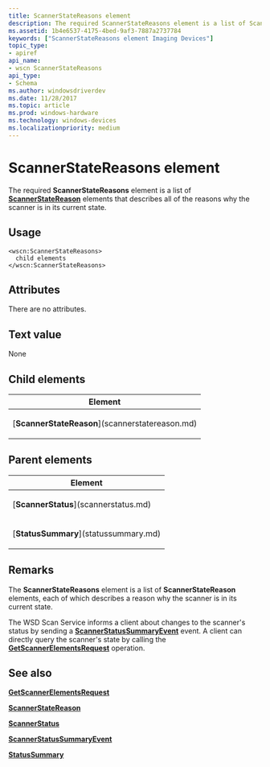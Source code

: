```yaml
---
title: ScannerStateReasons element
description: The required ScannerStateReasons element is a list of ScannerStateReason elements that describes all of the reasons why the scanner is in its current state.
ms.assetid: 1b4e6537-4175-4bed-9af3-7887a2737784
keywords: ["ScannerStateReasons element Imaging Devices"]
topic_type:
- apiref
api_name:
- wscn ScannerStateReasons
api_type:
- Schema
ms.author: windowsdriverdev
ms.date: 11/28/2017
ms.topic: article
ms.prod: windows-hardware
ms.technology: windows-devices
ms.localizationpriority: medium
---
```


# ScannerStateReasons element


The required **ScannerStateReasons** element is a list of [**ScannerStateReason**](scannerstatereason.md) elements that describes all of the reasons why the scanner is in its current state.

Usage
-----

``` syntax
<wscn:ScannerStateReasons>
  child elements
</wscn:ScannerStateReasons>
```

Attributes
----------

There are no attributes.

Text value
----------

None

## Child elements


<table>
<colgroup>
<col width="100%" />
</colgroup>
<thead>
<tr class="header">
<th>Element</th>
</tr>
</thead>
<tbody>
<tr class="odd">
<td><p>[<strong>ScannerStateReason</strong>](scannerstatereason.md)</p></td>
</tr>
</tbody>
</table>

## Parent elements


<table>
<colgroup>
<col width="100%" />
</colgroup>
<thead>
<tr class="header">
<th>Element</th>
</tr>
</thead>
<tbody>
<tr class="odd">
<td><p>[<strong>ScannerStatus</strong>](scannerstatus.md)</p></td>
</tr>
<tr class="even">
<td><p>[<strong>StatusSummary</strong>](statussummary.md)</p></td>
</tr>
</tbody>
</table>

Remarks
-------

The **ScannerStateReasons** element is a list of **ScannerStateReason** elements, each of which describes a reason why the scanner is in its current state.

The WSD Scan Service informs a client about changes to the scanner's status by sending a [**ScannerStatusSummaryEvent**](scannerstatussummaryevent.md) event. A client can directly query the scanner's state by calling the [**GetScannerElementsRequest**](getscannerelementsrequest.md) operation.

## <span id="see_also"></span>See also


[**GetScannerElementsRequest**](getscannerelementsrequest.md)

[**ScannerStateReason**](scannerstatereason.md)

[**ScannerStatus**](scannerstatus.md)

[**ScannerStatusSummaryEvent**](scannerstatussummaryevent.md)

[**StatusSummary**](statussummary.md)

 

 






